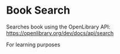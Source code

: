 # Book Search
Searches book using the OpenLibrary API: 
https://openlibrary.org/dev/docs/api/search

For learning purposes